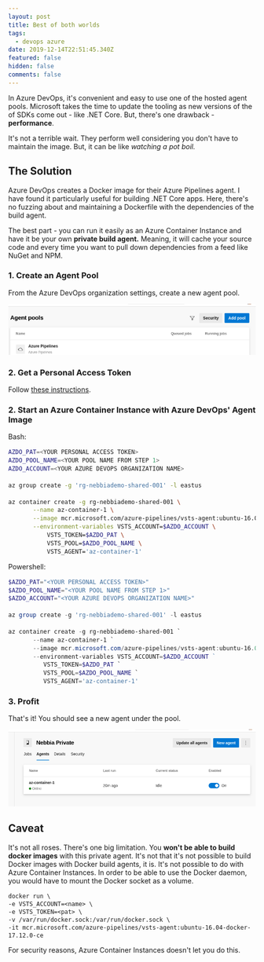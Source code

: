```yaml
---
layout: post
title: Best of both worlds
tags:
  - devops azure
date: 2019-12-14T22:51:45.340Z
featured: false
hidden: false
comments: false
---
```

In Azure DevOps, it's convenient and easy to use one of the hosted agent pools. Microsoft takes the time to update the tooling as new versions of the of SDKs come out - like .NET Core. But, there's one drawback - **performance**.

It's not a terrible wait. They perform well considering you don't have to maintain the image. But, it can be like _watching a pot boil._ 

<!--more-->

## The Solution

Azure DevOps creates a Docker image for their Azure Pipelines agent. I have found it particularly useful for building .NET Core apps. Here, there's no fuzzing about and maintaining a Dockerfile with the dependencies of the build agent. 

The best part - you can run it easily as an Azure Container Instance and have it be your own **private build agent.** Meaning, it will cache your source code and every time you want to pull down dependencies from a feed like NuGet and NPM. 

### 1. Create an Agent Pool

From the Azure DevOps organization settings, create a new agent pool.

![](/assets/uploads/createpool.png "Create an Agent Pool")

### 2. Get a Personal Access Token

Follow [these instructions](https://docs.microsoft.com/en-us/azure/devops/organizations/accounts/use-personal-access-tokens-to-authenticate?view=azure-devops&tabs=preview-page).

### 2. Start an Azure Container Instance with Azure DevOps' Agent Image

Bash: 

```bash
AZDO_PAT=<YOUR PERSONAL ACCESS TOKEN>
AZDO_POOL_NAME=<YOUR POOL NAME FROM STEP 1>
AZDO_ACCOUNT=<YOUR AZURE DEVOPS ORGANIZATION NAME>

az group create -g 'rg-nebbiademo-shared-001' -l eastus

az container create -g rg-nebbiademo-shared-001 \
       --name az-container-1 \
       --image mcr.microsoft.com/azure-pipelines/vsts-agent:ubuntu-16.04-docker-18.06.1-ce \
       --environment-variables VSTS_ACCOUNT=$AZDO_ACCOUNT \
           VSTS_TOKEN=$AZDO_PAT \
           VSTS_POOL=$AZDO_POOL_NAME \
           VSTS_AGENT='az-container-1'   
```

Powershell:

```powershell
$AZDO_PAT="<YOUR PERSONAL ACCESS TOKEN>"
$AZDO_POOL_NAME="<YOUR POOL NAME FROM STEP 1>"
$AZDO_ACCOUNT="<YOUR AZURE DEVOPS ORGANIZATION NAME>"

az group create -g 'rg-nebbiademo-shared-001' -l eastus

az container create -g rg-nebbiademo-shared-001 `
       --name az-container-1 `
       --image mcr.microsoft.com/azure-pipelines/vsts-agent:ubuntu-16.04-docker-18.06.1-ce `
       --environment-variables VSTS_ACCOUNT=$AZDO_ACCOUNT ` 
          VSTS_TOKEN=$AZDO_PAT `
          VSTS_POOL=$AZDO_POOL_NAME `
          VSTS_AGENT='az-container-1'   
```

### 3. Profit

That's it! You should see a new agent under the pool.

![](/assets/uploads/agents.png "Azure DevOps Pool")

## Caveat

It's not all roses. There's one big limitation. You **won't be able to build docker images** with this private agent. It's not that it's not possible to build Docker images with Docker build agents, it is. It's not possible to do with Azure Container Instances. In order to be able to use the Docker daemon, you would have to mount the Docker socket as a volume. 

```console
docker run \  
-e VSTS_ACCOUNT=<name> \
-e VSTS_TOKEN=<pat> \
-v /var/run/docker.sock:/var/run/docker.sock \
-it mcr.microsoft.com/azure-pipelines/vsts-agent:ubuntu-16.04-docker-17.12.0-ce
```

For security reasons, Azure Container Instances doesn't let you do this.
